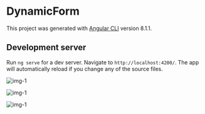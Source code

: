 # DynamicForm

This project was generated with [Angular CLI](https://github.com/angular/angular-cli) version 8.1.1.

## Development server

Run `ng serve` for a dev server. Navigate to `http://localhost:4200/`. The app will automatically reload if you change any of the source files.

![img-1](https://github.com/beliachevskaya/Landing/raw/master/src/assets/img-1.png)

![img-1](https://github.com/beliachevskaya/Landing/raw/master/src/assets/img-2.png)

![img-1](https://github.com/beliachevskaya/Landing/raw/master/src/assets/img-3.png)
